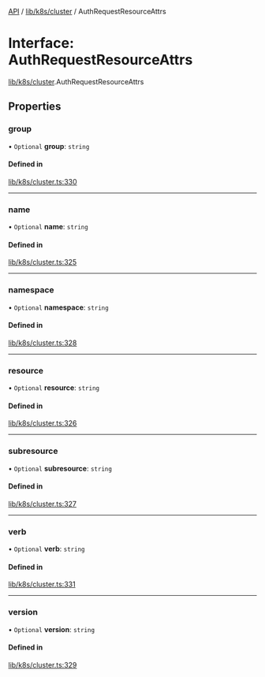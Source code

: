 [API](../API.md) / [lib/k8s/cluster](../modules/lib_k8s_cluster.md) / AuthRequestResourceAttrs

# Interface: AuthRequestResourceAttrs

[lib/k8s/cluster](../modules/lib_k8s_cluster.md).AuthRequestResourceAttrs

## Properties

### group

• `Optional` **group**: `string`

#### Defined in

[lib/k8s/cluster.ts:330](https://github.com/headlamp-k8s/headlamp/blob/072d2509b/frontend/src/lib/k8s/cluster.ts#L330)

___

### name

• `Optional` **name**: `string`

#### Defined in

[lib/k8s/cluster.ts:325](https://github.com/headlamp-k8s/headlamp/blob/072d2509b/frontend/src/lib/k8s/cluster.ts#L325)

___

### namespace

• `Optional` **namespace**: `string`

#### Defined in

[lib/k8s/cluster.ts:328](https://github.com/headlamp-k8s/headlamp/blob/072d2509b/frontend/src/lib/k8s/cluster.ts#L328)

___

### resource

• `Optional` **resource**: `string`

#### Defined in

[lib/k8s/cluster.ts:326](https://github.com/headlamp-k8s/headlamp/blob/072d2509b/frontend/src/lib/k8s/cluster.ts#L326)

___

### subresource

• `Optional` **subresource**: `string`

#### Defined in

[lib/k8s/cluster.ts:327](https://github.com/headlamp-k8s/headlamp/blob/072d2509b/frontend/src/lib/k8s/cluster.ts#L327)

___

### verb

• `Optional` **verb**: `string`

#### Defined in

[lib/k8s/cluster.ts:331](https://github.com/headlamp-k8s/headlamp/blob/072d2509b/frontend/src/lib/k8s/cluster.ts#L331)

___

### version

• `Optional` **version**: `string`

#### Defined in

[lib/k8s/cluster.ts:329](https://github.com/headlamp-k8s/headlamp/blob/072d2509b/frontend/src/lib/k8s/cluster.ts#L329)
